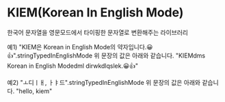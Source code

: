 # KIEM(Korean In English Mode)

한국어 문자열을 영문모드에서 타이핑한 문자열로 변환해주는 라이브러리

예1) 
    "KIEM은 Korean in English Mode의 약자입니다.😀👍".stringTypedInEnglishMode
위 문장의 값은 아래와 같습니다.
    "KIEMdms Korean in English Modedml dirwkdlqslek.😀👍" 

예2)
    "ㅗ디ㅣㅐ, ㅏㅑ드".stringTypedInEnglishMode
위 문장의 값은 아래와 같습니다.
    "hello, kiem"

